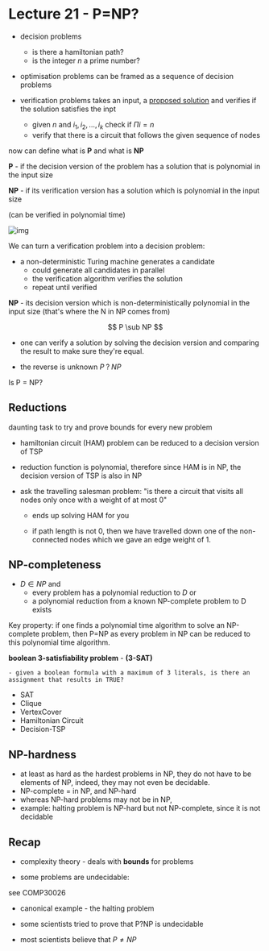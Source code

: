 # Lecture 21 - P=NP?



- decision problems
  - is there a hamiltonian path?
  - is the integer $n$ a prime number?



- optimisation problems can be framed as a sequence of decision problems



- verification problems takes an input, a <u>proposed solution</u> and verifies if the solution satisfies the inpt
  - given $n$ and ${i_1, i_2, \dots, i_k}$ check if $\Pi  i  = n$
  - verify that there is a circuit that follows the given sequence of nodes



now can define what is **P** and what is **NP**



**P** - if the decision version of the problem has a solution that is polynomial in the input size

**NP** - if its verification version has a solution which is polynomial in the input size

(can be verified in polynomial time)



![img](https://upload.wikimedia.org/wikipedia/commons/thumb/a/a0/P_np_np-complete_np-hard.svg/1920px-P_np_np-complete_np-hard.svg.png)

We can turn a verification problem into a decision problem:

 - a non-deterministic Turing machine generates a candidate
   	- could generate all candidates in parallel
	- the verification algorithm verifies the solution
	- repeat until verified



**NP** - its decision version which is non-deterministically polynomial in the input size (that's where the N in NP comes from)




$$
P \sub NP
$$

- one can verify a solution by solving the decision version and comparing the result to make sure they're equal.



- the reverse is unknown $P\; ? \; NP$ 



Is P = NP?



## Reductions

daunting task to try and prove bounds for every new problem



- hamiltonian circuit (HAM) problem can be reduced to a decision version of TSP
- reduction function is polynomial, therefore since HAM is in NP, the decision version of TSP is also in NP



- ask the travelling salesman problem: "is there a circuit that visits all nodes only once with a weight of at most 0"

  - ends up solving HAM for you

  - if path length is not 0, then we have travelled down one of the non-connected nodes which we gave an edge weight of 1.



## NP-completeness

- $D \in NP$ and
  - every problem has a polynomial reduction to $D$ or
  - a polynomial reduction from a known NP-complete problem to D exists

Key property: if one finds a polynomial time algorithm to solve an NP-complete problem, then P=NP as every problem in NP can be reduced to this polynomial time algorithm.





**boolean 3-satisfiability problem** - **(3-SAT)**

	- given a boolean formula with a maximum of 3 literals, is there an assignment that results in TRUE?







- SAT
- Clique
- VertexCover
- Hamiltonian Circuit
- Decision-TSP





## NP-hardness

- at least as hard as the hardest problems in NP, they do not have to be elements of NP, indeed, they may not even be decidable.
- NP-complete = in NP, and NP-hard
- whereas NP-hard problems may not be in NP,
- example: halting problem is NP-hard but not NP-complete, since it is not decidable



## Recap

- complexity theory - deals with **bounds** for problems

- some problems are undecidable: 

see COMP30026

- canonical example - the halting problem

- some scientists tried to prove that P?NP is undecidable
- most scientists believe that $P \neq NP$




